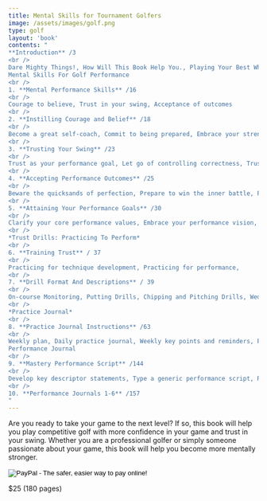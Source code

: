 ```yaml
---
title: Mental Skills for Tournament Golfers
image: /assets/images/golf.png
type: golf
layout: 'book'
contents: "
**Introduction** /3
<br />
Dare Mighty Things!, How Will This Book Help You., Playing Your Best When It Counts, Using This Book
Mental Skills For Golf Performance
<br />
1. **Mental Performance Skills** /16
<br />
Courage to believe, Trust in your swing, Acceptance of outcomes
<br />
2. **Instilling Courage and Belief** /18
<br />
Become a great self-coach, Commit to being prepared, Embrace your strengths
<br />
3. **Trusting Your Swing** /23
<br />
Trust as your performance goal, Let go of controlling correctness, Trust during performance
<br />
4. **Accepting Performance Outcomes** /25
<br />
Beware the quicksands of perfection, Prepare to win the inner battle, Practice acceptance
<br />
5. **Attaining Your Performance Goals** /30
<br />
Clarify your core performance values, Embrace your performance vision, Understand the costs of your vision, Anticipate possible barriers, Keep your dream alive
<br />
*Trust Drills: Practicing To Perform*
<br />
6. **Training Trust** / 37
<br />
Practicing for technique development, Practicing for performance,
<br />
7. **Drill Format And Descriptions** / 39
<br />
On-course Monitoring, Putting Drills, Chipping and Pitching Drills, Wedge Drills, Full-swing Drills
<br />
*Practice Journal*
<br />
8. **Practice Journal Instructions** /63
<br />
Weekly plan, Daily practice journal, Weekly key points and reminders, Practice Journals Weeks 1-4
Performance Journal
<br />
9. **Mastery Performance Script** /144
<br />
Develop key descriptor statements, Type a generic performance script, Revise script for each performance, Performance Journal Instructions
<br />
10. **Performance Journals 1-6** /157
"
---
```


Are you ready to take your game to the next level?  If so, this book
will help you play competitive golf with more confidence in your game
and trust in your swing. Whether you are a professional golfer or
simply someone passionate about your game, this book will help you
become more mentally stronger.

<form action="https://www.paypal.com/cgi-bin/webscr" method="post" target="_top">
    <input type="hidden" name="cmd" value="_s-xclick">
    <input type="hidden" name="hosted_button_id" value="UX8JR8BZUQ9RA">
    <input type="image" src="https://www.paypalobjects.com/en_US/i/btn/btn_buynow_LG.gif" border="0" name="submit" alt="PayPal - The safer, easier way to pay online!">
        <img alt="" border="0" src="https://www.paypalobjects.com/en_US/i/scr/pixel.gif" width="1" height="1">
</form>
<div class="book-price item-supheading">$25 (180 pages)</div>
